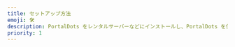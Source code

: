 ```yaml
---
title: セットアップ方法
emoji: 🛠
description: PortalDots をレンタルサーバーなどにインストールし、PortalDots を使えるようにする方法をご紹介します。
priority: 1
---
```

